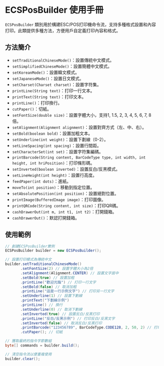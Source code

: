 # ECSPosBuilder 使用手冊

`ECSPosBuilder` 類別用於構建ESC/POS打印機命令流，支持多種格式設置和內容打印。此類提供多種方法，方便用戶自定義打印內容和格式。

## 方法簡介

- `setTraditionalChineseMode()`：設置傳統中文模式。
- `setSimplifiedChineseMode()`：設置簡體中文模式。
- `setKoreanMode()`：設置韓文模式。
- `setJapaneseMode()`：設置日文模式。
- `setCharset(Charset charset)`：設置字符集。
- `printLine(String text)`：打印一行文本。
- `printText(String text)`：打印文本。
- `printLine()`：打印換行。
- `cutPaper()`：切紙。
- `setFontSize(double size)`：設置字體大小，支持1, 1.5, 2, 3, 4, 5, 6, 7, 8倍。
- `setAlignment(Alignment alignment)`：設置對齊方式（左、中、右）。
- `setBold(boolean bold)`：設置加粗文本。
- `setUnderline(int weight)`：設置下劃線（0-2）。
- `setLineSpacing(int spacing)`：設置行間距。
- `setCharacterSet(int set)`：設置字符集編碼。
- `printBarcode(String content, BarCodeType type, int width, int height, int hriPosition)`：打印條形碼。
- `setInverted(boolean inverted)`：設置反白/反黑模式。
- `setLineHeight(int height)`：設置行高度。
- `feedPaper(int dots)`：進紙。
- `moveTo(int position)`：移動到指定位置。
- `setAbsolutePosition(int position)`：設置絕對位置。
- `printImage(BufferedImage image)`：打印圖像。
- `printQRCode(String content, int size)`：打印QR碼。
- `cashDrawerOut(int m, int t1, int t2)`：打開錢箱。
- `cashDrawerOut()`：默認打開錢箱。

## 使用範例

```java
// 創建ECSPosBuilder實例
ECSPosBuilder builder = new ECSPosBuilder();

// 設置打印模式為傳統中文
builder.setTraditionalChineseMode()
       .setFontSize(2) // 設置字體大小為2倍
       .setAlignment(Alignment.CENTER) // 設置文字居中
       .setBold(true) // 設置加粗
       .printLine("歡迎光臨") // 打印一行文字
       .setBold(false) // 取消加粗
       .printLine("這是一行示例文字") // 打印另一行文字
       .setUnderline(1) // 設置下劃線
       .printText("下劃線示例")
       .printLine() // 換行
       .setUnderline(0) // 取消下劃線
       .setInverted(true) // 設置反白/反黑打印
       .printLine("反白/反黑示例") // 打印反白/反黑文字
       .setInverted(false) // 取消反白/反黑打印
       .printBarcode("123456789", BarCodeType.CODE128, 2, 50, 2) // 打印條形碼
       .cutPaper(); // 切紙

// 獲取最終的指令字節數組
byte[] commands = builder.build();

// 清空指令流以便重複使用
builder.clear();
